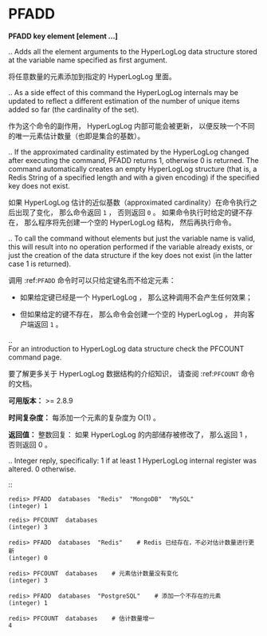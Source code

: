 # PFADD


**PFADD key element [element ...]**

..
    Adds all the element arguments to the HyperLogLog data structure 
    stored at the variable name specified as first argument.

将任意数量的元素添加到指定的 HyperLogLog 里面。

..
    As a side effect of this command 
    the HyperLogLog internals may be updated 
    to reflect a different estimation of the number of unique items added so far 
    (the cardinality of the set).

作为这个命令的副作用，
HyperLogLog 内部可能会被更新，
以便反映一个不同的唯一元素估计数量（也即是集合的基数）。

..
    If the approximated cardinality estimated by the HyperLogLog changed after executing the command, 
    PFADD returns 1, 
    otherwise 0 is returned. 
    The command automatically creates an empty HyperLogLog structure 
    (that is, a Redis String of a specified length and with a given encoding)
    if the specified key does not exist.

如果 HyperLogLog 估计的近似基数（approximated cardinality）在命令执行之后出现了变化，
那么命令返回 ``1`` ，
否则返回 ``0`` 。
如果命令执行时给定的键不存在，
那么程序将先创建一个空的 HyperLogLog 结构，
然后再执行命令。

..
    To call the command without elements but just the variable name is valid, 
    this will result into no operation performed if the variable already exists, 
    or just the creation of the data structure if the key does not exist 
    (in the latter case 1 is returned).

调用 :ref:`PFADD` 命令时可以只给定键名而不给定元素：

- 如果给定键已经是一个 HyperLogLog ，
  那么这种调用不会产生任何效果；

- 但如果给定的键不存在，
  那么命令会创建一个空的 HyperLogLog ，
  并向客户端返回 ``1`` 。

..  
    For an introduction to HyperLogLog data structure check the PFCOUNT command page.

要了解更多关于 HyperLogLog 数据结构的介绍知识，
请查阅 :ref:`PFCOUNT` 命令的文档。

**可用版本：**
    >= 2.8.9

**时间复杂度：**
    每添加一个元素的复杂度为 O(1) 。
    
**返回值：**
    整数回复：
    如果 HyperLogLog 的内部储存被修改了，
    那么返回 1 ，
    否则返回 0 。

..
    Integer reply, specifically:
    1 if at least 1 HyperLogLog internal register was altered. 0 otherwise.

::

    redis> PFADD  databases  "Redis"  "MongoDB"  "MySQL"
    (integer) 1

    redis> PFCOUNT  databases
    (integer) 3

    redis> PFADD  databases  "Redis"    # Redis 已经存在，不必对估计数量进行更新
    (integer) 0

    redis> PFCOUNT  databases    # 元素估计数量没有变化
    (integer) 3

    redis> PFADD  databases  "PostgreSQL"    # 添加一个不存在的元素
    (integer) 1

    redis> PFCOUNT  databases    # 估计数量增一
    4
